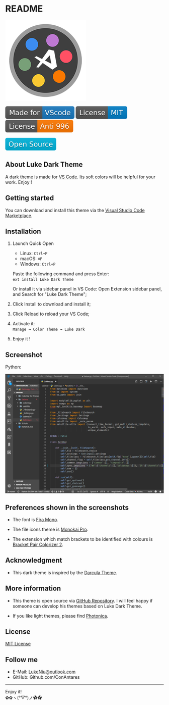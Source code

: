# README

![LukeDark](icon/icon_256.png)

[![Made for VSCode](MadeforVSCode.svg)](https://code.visualstudio.com/)
[![License: MIT](LicenseMIT.svg)](https://opensource.org/licenses/mit-license.php)
[![License: Anti996](LicenseNPL.svg)](https://github.com/996icu/996.ICU/blob/master/LICENSE)

![Opensource](OpenSource.svg)


## About Luke Dark Theme

A dark theme is made for [VS Code](https://code.visualstudio.com/). Its soft colors will be helpful for your work. Enjoy !

## Getting started

You can download and install this theme via the [Visual Studio Code Marketplace](https://marketplace.visualstudio.com/items?itemName=ConAntares.luke-dark-theme).

## Installation

1. Launch Quick Open

   * Linux:    `Ctrl+P`
   * macOS:    `⌘P`
   * Windows:  `Ctrl+P`

    Paste the following command and press Enter:  
        ```ext install Luke Dark Theme```

    Or install it via sidebar panel in VS Code: Open Extension sidebar panel, and Search for "Luke Dark Theme";

2. Click Install to download and install it;
3. Click Reload to reload your VS Code;
4. Activate it:  
    ```Manage → Color Theme → Luke Dark```
5. Enjoy it !

## Screenshot

Python:

![Python](screenshots/Python.png)

## Preferences shown in the screenshots

* The font  is [Fira Mono](https://github.com/mozilla/Fira).

* The file icons theme is [Monokai Pro](https://marketplace.visualstudio.com/items?itemName=monokai.theme-monokai-pro-vscode).

* The extension which match brackets to be identified with colours is [Bracket Pair Colorizer 2](https://marketplace.visualstudio.com/items?itemName=CoenraadS.bracket-pair-colorizer-2).

## Acknowledgment

* This dark theme is inspired by the [Darcula Theme](https://marketplace.visualstudio.com/items?itemName=rokoroku.vscode-theme-darcula).

## More information

* This theme is open source via  [GitHub Repository](https://github.com/ConAntares/Luke_Dark_Theme/). I will feel happy if someone can develop his themes based on Luke Dark Theme.

* If you like light themes, please find [Photonica](https://marketplace.visualstudio.com/items?itemName=ConAntares.Photonica).

## License

[MIT License](https://github.com/ConAntares/Luke_Dark_Theme/blob/master/LICENSE)

## Follow me

* E-Mail: LukeNiu@outlook.com
* GitHub: Github.com/ConAntares

------
Enjoy it!  
✿✿ヽ(°▽°)ノ✿✿
